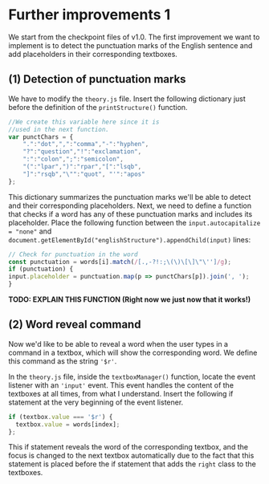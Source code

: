 # Further improvements 1
We start from the checkpoint files of v1.0. The first improvement we want to implement is to detect the punctuation marks of the English sentence and add placeholders in their corresponding textboxes.
## (1) Detection of punctuation marks
We have to modify the `theory.js` file. Insert the following dictionary just before the definition of the `printStructure()` function.
```javascript
//We create this variable here since it is
//used in the next function.
var punctChars = {
	".":"dot",",":"comma","-":"hyphen",
	"?":"question","!":"exclamation",
	":":"colon",";":"semicolon",
	"(":"lpar",")":"rpar","[":"lsqb",
	"]":"rsqb","\"":"quot", "'":"apos"
};
```
This dictionary summarizes the punctuation marks we'll be able to detect and their corresponding placeholders. Next, we need to define a function that checks if a word has any of these punctuation marks and includes its placeholder. Place the following function between  the `input.autocapitalize = "none"` and `document.getElementById("englishStructure").appendChild(input)` lines:
```javascript
// Check for punctuation in the word
const punctuation = words[i].match(/[.,-?!:;\(\)\[\]\"\'']/g);
if (punctuation) {
input.placeholder = punctuation.map(p => punctChars[p]).join(', ');
}
```
**TODO: **EXPLAIN THIS FUNCTION (Right now we just now that it works!)****

## (2) Word reveal command
Now we'd like to be able to reveal a word when the user types in a command in a textbox, which will show the corresponding word. We define this command as the string `'$r'`. 

In the `theory.js` file, inside the `textboxManager()` function, locate the event listener with an `'input'` event. This event handles the content of the textboxes at all times, from what I understand. Insert the following if statement at the very beginning of the event listener.
```javascript
if (textbox.value === '$r') {
  textbox.value = words[index];
};
```
This if statement reveals the word of the corresponding textbox, and the focus is changed to the next textbox automatically due to the fact that this statement is placed before the if statement that adds the `right` class to the textboxes.





















